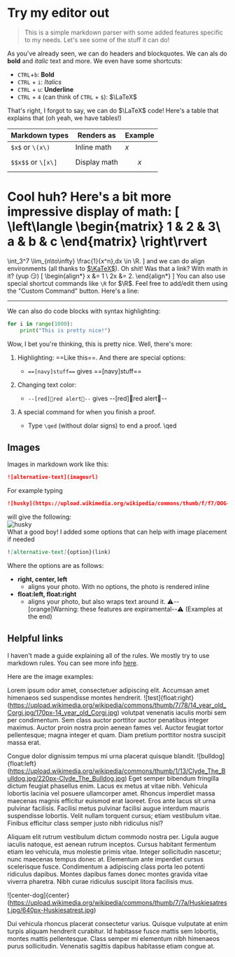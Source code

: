 # Try my editor out

> This is a simple markdown parser with some added
features specific to my needs. 
Let's see some of the stuff it can do!

As you've already seen, we can do headers and blockquotes.
We can als do **bold** and *italic* text and more. 
We even have some shortcuts:
- `CTRL`+`b`: **Bold**
- `CTRL` + `i`: *Italics*
- `CTRL` + `u`: __Underline__
- `CTRL` + `4` (can think of `CTRL` + `$`): $\LaTeX$

That's right, I forgot to say, we can do $\LaTeX$ code!
Here's a table that explains that
(oh yeah, we have tables!)

|Markdown types    | Renders as | Example |
|------------------|------------|---------|
|`$x$` or `\(x\)`  | Inline math| $x$     |
|`$$x$$` or `\[x\]`|Display math|$$x$$    |


Cool huh? Here's a bit more impressive display of math:
\[
    \left\langle
\begin{matrix}
1 & 2 & 3\\
a & b & c
\end{matrix}
\right\rvert
=
\int_3^7 \lim_{n\to\infty} \frac{1}{x^n}\,dx \in \R.
\]
and we can do align environments 
(all thanks to [$\KaTeX$](https://katex.org/)).
Oh shit! Was that a link? With math in it? (yup 😏)
\[
\begin{align*}
    x &= 1 \\
    2x &= 2.
\end{align*}
\]
You can also use special shortcut commands 
like `\R` for $\R$. Feel free to add/edit them
using the "Custom Command" button. Here's
a line:

---

We can also do code blocks with syntax highlighting:
```python
for i in range(1000):
    print("This is pretty nice!")
```

Wow, I bet you're thinking, this is pretty nice. Well,
there's more:
1. Highlighting: ==Like this==. And there are special options:
    - `==[navy]stuff==` gives ==[navy]stuff==

2. Changing text color:
    - `--[red]🚨red alert🚨--` gives --[red]🚨red alert🚨--

3. A special command for when you finish a proof.
    - Type `\qed` (without dolar signs) to end a proof.
\qed
## Images
Images in markdown work like this:
```markdown
![alternative-text](imageurl)
```
For example typing
```markdown
![husky](https://upload.wikimedia.org/wikipedia/commons/thumb/f/f7/DOG-HUSKY_23JUL00.jpg/220px-DOG-HUSKY_23JUL00.jpg)
```
will give the following:  
![husky](https://upload.wikimedia.org/wikipedia/commons/thumb/f/f7/DOG-HUSKY_23JUL00.jpg/220px-DOG-HUSKY_23JUL00.jpg)  
What a good boy! I added some options that can help with 
image placement if needed
```markdown
![alternative-text]{option}(link)
```
Where the options are as follows:
* **right, center, left**
    * aligns your photo. With no options, the photo is rendered inline
* **float:left, float:right**
    * aligns your photo, but also wraps text around it.
⚠️--[orange]Warning: these features are expiramental--⚠️
(Examples at the end)

## Helpful links
I haven't made a guide explaining all of the rules. We
mostly try to use markdown rules. You can see more
info [here](https://www.markdownguide.org/cheat-sheet/).

Here are the image examples:

Lorem ipsum odor amet, consectetuer adipiscing elit.
Accumsan amet himenaeos sed suspendisse montes hendrerit.
![test]{float:right}(https://upload.wikimedia.org/wikipedia/commons/thumb/7/78/14_year_old_Corgi.jpg/170px-14_year_old_Corgi.jpg)
volutpat venenatis iaculis morbi sem per condimentum.
Sem class auctor porttitor auctor penatibus integer maximus.
Auctor proin nostra proin aenean fames vel.
Auctor feugiat tortor pellentesque; magna integer et quam.
Diam pretium porttitor nostra suscipit massa erat.

Congue dolor dignissim tempus mi urna placerat quisque blandit.
![bulldog]{float:left}(https://upload.wikimedia.org/wikipedia/commons/thumb/1/13/Clyde_The_Bulldog.jpg/220px-Clyde_The_Bulldog.jpg)
Eget semper bibendum fringilla dictum feugiat phasellus enim.
Lacus ex metus at vitae nibh.
Vehicula lobortis lacinia vel posuere ullamcorper amet.
Rhoncus imperdiet massa maecenas magnis efficitur euismod erat laoreet.
Eros ante lacus sit urna pulvinar facilisis.
Facilisi metus pulvinar facilisi augue interdum mauris suspendisse lobortis.
Velit nullam torquent cursus; etiam vestibulum vitae.
Finibus efficitur class semper justo nibh ridiculus nisl?

Aliquam elit rutrum vestibulum dictum commodo nostra per.
Ligula augue iaculis natoque, est aenean rutrum inceptos.
Cursus habitant fermentum etiam leo vehicula, mus molestie primis vitae.
Integer sollicitudin nascetur; nunc maecenas tempus donec at.
Elementum ante imperdiet cursus scelerisque fusce.
Condimentum a adipiscing class porta leo potenti ridiculus dapibus.
Montes dapibus fames donec montes gravida vitae viverra pharetra.
Nibh curae ridiculus suscipit litora facilisis mus.

![center-dog]{center}(https://upload.wikimedia.org/wikipedia/commons/thumb/7/7a/Huskiesatrest.jpg/640px-Huskiesatrest.jpg)

Dui vehicula rhoncus placerat consectetur varius.
Quisque vulputate at enim turpis aliquam hendrerit curabitur.
Id habitasse fusce mattis sem lobortis, montes mattis pellentesque.
Class semper mi elementum nibh himenaeos purus sollicitudin.
Venenatis sagittis dapibus habitasse etiam congue at.

